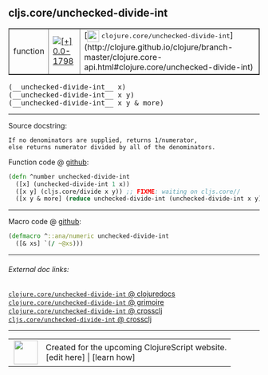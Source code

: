 ## cljs.core/unchecked-divide-int



 <table border="1">
<tr>
<td>function</td>
<td><a href="https://github.com/cljsinfo/cljs-api-docs/tree/0.0-1798"><img valign="middle" alt="[+] 0.0-1798" title="Added in 0.0-1798" src="https://img.shields.io/badge/+-0.0--1798-lightgrey.svg"></a> </td>
<td>
[<img height="24px" valign="middle" src="http://i.imgur.com/1GjPKvB.png"> <samp>clojure.core/unchecked-divide-int</samp>](http://clojure.github.io/clojure/branch-master/clojure.core-api.html#clojure.core/unchecked-divide-int)
</td>
</tr>
</table>


 <samp>
(__unchecked-divide-int__ x)<br>
</samp>
 <samp>
(__unchecked-divide-int__ x y)<br>
</samp>
 <samp>
(__unchecked-divide-int__ x y & more)<br>
</samp>

---





Source docstring:

```
If no denominators are supplied, returns 1/numerator,
else returns numerator divided by all of the denominators.
```


Function code @ [github](https://github.com/clojure/clojurescript/blob/r2985/src/cljs/cljs/core.cljs#L1983-L1988):

```clj
(defn ^number unchecked-divide-int
  ([x] (unchecked-divide-int 1 x))
  ([x y] (cljs.core/divide x y)) ;; FIXME: waiting on cljs.core//
  ([x y & more] (reduce unchecked-divide-int (unchecked-divide-int x y) more)))
```

<!--
Repo - tag - source tree - lines:

 <pre>
clojurescript @ r2985
└── src
    └── cljs
        └── cljs
            └── <ins>[core.cljs:1983-1988](https://github.com/clojure/clojurescript/blob/r2985/src/cljs/cljs/core.cljs#L1983-L1988)</ins>
</pre>

-->

---

Macro code @ [github](https://github.com/clojure/clojurescript/blob/r2985/src/clj/cljs/core.clj#L384-L385):

```clj
(defmacro ^::ana/numeric unchecked-divide-int
  ([& xs] `(/ ~@xs)))
```

<!--
Repo - tag - source tree - lines:

 <pre>
clojurescript @ r2985
└── src
    └── clj
        └── cljs
            └── <ins>[core.clj:384-385](https://github.com/clojure/clojurescript/blob/r2985/src/clj/cljs/core.clj#L384-L385)</ins>
</pre>
-->

---


###### External doc links:

[`clojure.core/unchecked-divide-int` @ clojuredocs](http://clojuredocs.org/clojure.core/unchecked-divide-int)<br>
[`clojure.core/unchecked-divide-int` @ grimoire](http://conj.io/store/v1/org.clojure/clojure/1.7.0-beta3/clj/clojure.core/unchecked-divide-int/)<br>
[`clojure.core/unchecked-divide-int` @ crossclj](http://crossclj.info/fun/clojure.core/unchecked-divide-int.html)<br>
[`cljs.core/unchecked-divide-int` @ crossclj](http://crossclj.info/fun/cljs.core.cljs/unchecked-divide-int.html)<br>

---

 <table>
<tr><td>
<img valign="middle" align="right" width="48px" src="http://i.imgur.com/Hi20huC.png">
</td><td>
Created for the upcoming ClojureScript website.<br>
[edit here] | [learn how]
</td></tr></table>

[edit here]:https://github.com/cljsinfo/cljs-api-docs/blob/master/cljsdoc/cljs.core_unchecked-divide-int.cljsdoc
[learn how]:https://github.com/cljsinfo/cljs-api-docs/wiki/cljsdoc-files

<!--

This information was too distracting to show to readers, but I'll leave it
commented here since it is helpful to:

- pretty-print the data used to generate this document
- and show how to retrieve that data



The API data for this symbol:

```clj
{:return-type number,
 :ns "cljs.core",
 :name "unchecked-divide-int",
 :signature ["[x]" "[x y]" "[x y & more]"],
 :history [["+" "0.0-1798"]],
 :type "function",
 :full-name-encode "cljs.core_unchecked-divide-int",
 :source {:code "(defn ^number unchecked-divide-int\n  ([x] (unchecked-divide-int 1 x))\n  ([x y] (cljs.core/divide x y)) ;; FIXME: waiting on cljs.core//\n  ([x y & more] (reduce unchecked-divide-int (unchecked-divide-int x y) more)))",
          :title "Function code",
          :repo "clojurescript",
          :tag "r2985",
          :filename "src/cljs/cljs/core.cljs",
          :lines [1983 1988]},
 :extra-sources [{:code "(defmacro ^::ana/numeric unchecked-divide-int\n  ([& xs] `(/ ~@xs)))",
                  :title "Macro code",
                  :repo "clojurescript",
                  :tag "r2985",
                  :filename "src/clj/cljs/core.clj",
                  :lines [384 385]}],
 :full-name "cljs.core/unchecked-divide-int",
 :clj-symbol "clojure.core/unchecked-divide-int",
 :docstring "If no denominators are supplied, returns 1/numerator,\nelse returns numerator divided by all of the denominators."}

```

Retrieve the API data for this symbol:

```clj
;; from Clojure REPL
(require '[clojure.edn :as edn])
(-> (slurp "https://raw.githubusercontent.com/cljsinfo/cljs-api-docs/catalog/cljs-api.edn")
    (edn/read-string)
    (get-in [:symbols "cljs.core/unchecked-divide-int"]))
```

-->

